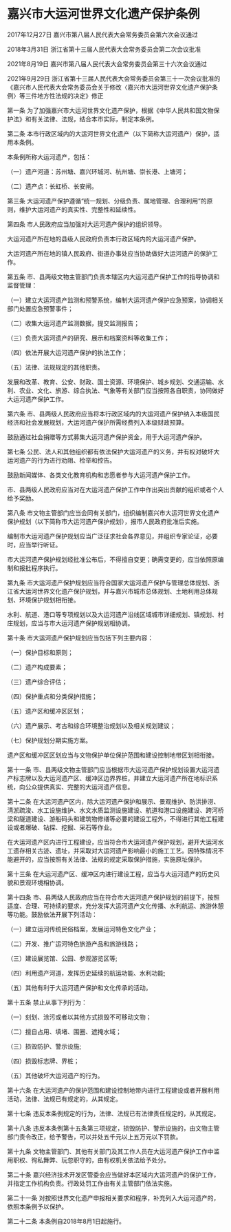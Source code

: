 # 嘉兴市大运河世界文化遗产保护条例

2017年12月27日 嘉兴市第八届人民代表大会常务委员会第六次会议通过

2018年3月31日 浙江省第十三届人民代表大会常务委员会第二次会议批准

2021年8月19日 嘉兴市第八届人民代表大会常务委员会第三十六次会议通过

2021年9月29日 浙江省第十三届人民代表大会常务委员会第三十一次会议批准的《嘉兴市人民代表大会常务委员会关于修改〈嘉兴市大运河世界文化遗产保护条例〉等三件地方性法规的决定》修正

<!-- INFO END -->

第一条 为了加强嘉兴市大运河世界文化遗产保护，根据《中华人民共和国文物保护法》和有关法律、法规，结合本市实际，制定本条例。

第二条 本市行政区域内的大运河世界文化遗产（以下简称大运河遗产）保护，适用本条例。

本条例所称大运河遗产，包括：

（一）遗产河道：苏州塘、嘉兴环城河、杭州塘、崇长港、上塘河；

（二）遗产点：长虹桥、长安闸。

第三条 大运河遗产保护遵循“统一规划、分级负责、属地管理、合理利用”的原则，维护大运河遗产的真实性、完整性和延续性。

第四条 市人民政府应当加强对大运河遗产保护的组织领导。

大运河遗产所在地的县级人民政府负责本行政区域内的大运河遗产保护。

大运河遗产所在地的镇人民政府、街道办事处应当协助做好大运河遗产的保护工作。

第五条 市、县两级文物主管部门负责本辖区内大运河遗产保护工作的指导协调和监督管理：

（一）建立大运河遗产监测和预警系统，编制大运河遗产保护应急预案，协调相关部门处置应急预警事件；

（二）收集大运河遗产监测数据，提交监测报告；

（三）负责大运河遗产的研究、展示和档案资料等收集工作；

（四）依法开展大运河遗产保护的执法工作；

（五）法律、法规规定的其他职责。

发展和改革、教育、公安、财政、国土资源、环境保护、城乡规划、交通运输、水利、农业、文化、旅游、综合执法、气象等有关部门应当按照各自职责，协同做好大运河遗产保护工作。

第六条 市、县两级人民政府应当将本行政区域内的大运河遗产保护纳入本级国民经济和社会发展规划，大运河遗产保护所需经费列入本级财政预算。

鼓励通过社会捐赠等方式募集大运河遗产保护资金，用于大运河遗产保护。

第七条 公民、法人和其他组织都有依法保护大运河遗产的义务，并有权对破坏大运河遗产的行为进行劝阻、检举和控告。

鼓励新闻媒体、各类文化教育机构和志愿者参与大运河遗产保护工作。

市、县两级人民政府应当对在大运河遗产保护工作中作出突出贡献的组织或者个人给予奖励。

第八条 市文物主管部门应当会同有关部门，组织编制嘉兴市大运河世界文化遗产保护规划（以下简称市大运河遗产保护规划），报市人民政府批准后实施。

编制市大运河遗产保护规划应当广泛征求社会各界意见，并组织专家论证，必要时，应当举行听证。

市大运河遗产保护规划经批准公布后，不得擅自变更；确需变更的，应当依照原编制和报批程序执行。

第九条 市大运河遗产保护规划应当符合国家大运河遗产保护与管理总体规划、浙江省大运河世界文化遗产保护规划，并与嘉兴市城市总体规划、土地利用总体规划、环境保护规划相衔接。

水利、航道、港口等专项规划以及大运河遗产沿线区域城市详细规划、镇规划、村庄规划，应当与市大运河遗产保护规划相协调。

第十条 市大运河遗产保护规划应当包括下列主要内容：

（一）保护目标和原则；

（二）遗产构成要素；

（三）遗产综合评估；

（四）保护重点和分类保护措施；

（五）遗产区和缓冲区区划；

（六）遗产展示、考古和综合环境整治规划以及相关规划建议；

（七）保护规划分期实施方案。

遗产区和缓冲区区划应当与文物保护单位保护范围和建设控制地带区划相衔接。

第十一条 市、县两级文物主管部门应当根据市大运河遗产保护规划设置大运河遗产标志牌以及大运河遗产区、缓冲区边界界桩，并建立大运河遗产所在地标识系统，向公众提供真实、完整的大运河遗产信息。

第十二条 在大运河遗产区内，除大运河遗产保护和展示、景观维护、防洪排涝、清淤疏浚、水工设施维护、水文水质监测设施建设、航道和港口设施建设、跨河桥梁和隧道建设、游船码头和建筑物修缮等必要的建设工程外，不得进行其他工程建设或者爆破、钻探、挖掘、采石等作业。

在大运河遗产区内进行工程建设，应当符合市大运河遗产保护规划，避开大运河水工遗存相关古迹、遗址，并采取对大运河遗产影响最小的施工工艺。因特殊情况不能避开的，应当按照有关法律、法规的规定采取保护措施，实施原址保护。

第十三条 在大运河遗产区、缓冲区内进行建设工程，应当与大运河遗产的历史风貌和景观环境相协调。

第十四条 市、县两级人民政府应当在符合市大运河遗产保护规划的前提下，按照适度、合理、可持续的要求，充分发挥大运河遗产文化传播、水利航运、旅游休憩等功能。鼓励依法开展下列活动：

（一）建立运河传统民俗档案，发展运河特色文化产业；

（二）开发、推广运河特色旅游产品和旅游线路；

（三）建设展览馆、公园、参观游览区等;

（四）利用遗产河道，发挥历史延续的航运功能、水利功能;

（五）其他有利于大运河遗产保护和文化传承的活动。

第十五条 禁止从事下列行为：

（一）刻划、涂污或者以其他方式损毁不可移动文物；

（二）擅自占用、填堵、围圈、遮掩水域；

（三）损毁防护、警示设施;

（四）损毁标志牌、界桩；

（五）其他破坏大运河遗产的行为。

第十六条 在大运河遗产的保护范围和建设控制地带内进行工程建设或者开展利用活动，法律、法规已有规定的，从其规定。

第十七条 违反本条例规定的行为，法律、法规已有法律责任规定的，从其规定。

第十八条 违反本条例第十五条第三项规定，损毁防护、警示设施的，由文物主管部门责令改正，给予警告，可以并处五千元以上五万元以下罚款。

第十九条 文物主管部门、其他有关部门及其工作人员在大运河遗产保护工作中滥用职权、徇私舞弊、玩忽职守的，由有权机关依法给予处分。

第二十条 嘉兴经济技术开发区管委会应当做好本区域内大运河遗产的保护工作，并指定工作机构负责。行政处罚工作由有关主管部门依法实施。

第二十一条 对按照世界文化遗产申报相关要求和程序，补充列入大运河遗产的，依照本条例予以保护。

第二十二条 本条例自2018年8月1日起施行。